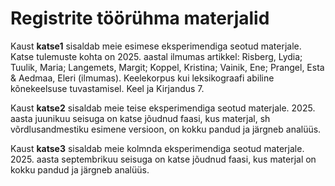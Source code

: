 # Registrite töörühma materjalid

Kaust **katse1** sisaldab meie esimese eksperimendiga seotud materjale. Katse tulemuste kohta on 2025. aastal ilmumas artikkel: Risberg, Lydia; Tuulik, Maria; Langemets, Margit; Koppel, Kristina; Vainik, Ene; Prangel, Esta & Aedmaa, Eleri (ilmumas). Keelekorpus kui leksikograafi abiline kõnekeelsuse tuvastamisel. Keel ja Kirjandus 7.

Kaust **katse2** sisaldab meie teise eksperimendiga seotud materjale. 2025. aasta juunikuu seisuga on katse jõudnud faasi, kus materjal, sh võrdlusandmestiku esimene versioon, on kokku pandud ja järgneb analüüs. 

Kaust **katse3** sisaldab meie kolmnda eksperimendiga seotud materjale. 2025. aasta septembrikuu seisuga on katse jõudnud faasi, kus materjal on kokku pandud ja järgneb analüüs.

